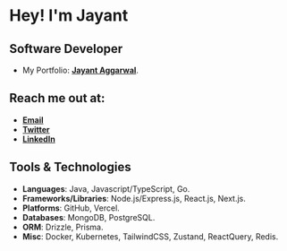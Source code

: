 # Hey! I'm Jayant 

## Software Developer

- My Portfolio: [**Jayant Aggarwal**](https://jayantagg.com/).

## Reach me out at:

- [**Email**](mailto:jayantaggarwal021@gmail.com)
- [**Twitter**](https://x.com/jayantftx)
- [**LinkedIn**](https://linkedin.com/jayant-aggarwal)


## Tools & Technologies

- **Languages**: Java, Javascript/TypeScript, Go.
- **Frameworks/Libraries**: Node.js/Express.js, React.js, Next.js. 
- **Platforms**: GitHub, Vercel.
- **Databases**: MongoDB, PostgreSQL.
- **ORM**: Drizzle, Prisma.
- **Misc**: Docker, Kubernetes, TailwindCSS, Zustand, ReactQuery, Redis.





